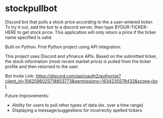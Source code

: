 # stockpullbot
Discord bot that pulls a stock price according to the a user-entered ticker.
To try it out, add the bot to a discord server, then type $YOUR-TICKER-HERE to get stock price.
This application will only return a price if the ticker name specified is valid.

Built on Python. First Python project using API integration.

This project uses Discord and yfinance APIs. Based on the submitted ticker, the stock information (most recent market price) is pulled from the ticker profile and then returned to the user.

Bot Invite Link: https://discord.com/api/oauth2/authorize?client_id=1062586025718853773&permissions=1634235578432&scope=bot

Future Improvements:
- Ability for users to pull other types of data (ex. over a time range)
- Displaying a message/suggestions for incorrectly spelled tickers

